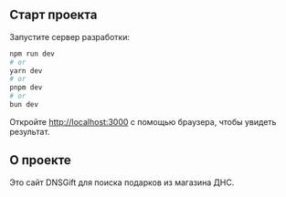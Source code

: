 ## Старт проекта

Запустите сервер разработки:

```bash
npm run dev
# or
yarn dev
# or
pnpm dev
# or
bun dev
```

Откройте [http://localhost:3000](http://localhost:3000) с помощью браузера, чтобы увидеть результат.

## О проекте

Это сайт DNSGift для поиска подарков из магазина ДНС.
